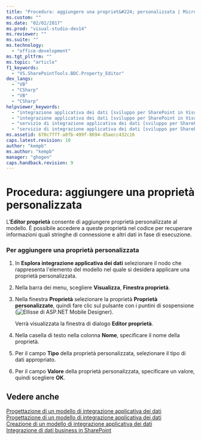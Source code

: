 ```yaml
---
title: "Procedura: aggiungere una propriet&#224; personalizzata | Microsoft Docs"
ms.custom: ""
ms.date: "02/02/2017"
ms.prod: "visual-studio-dev14"
ms.reviewer: ""
ms.suite: ""
ms.technology: 
  - "office-development"
ms.tgt_pltfrm: ""
ms.topic: "article"
f1_keywords: 
  - "VS.SharePointTools.BDC.Property_Editor"
dev_langs: 
  - "VB"
  - "CSharp"
  - "VB"
  - "CSharp"
helpviewer_keywords: 
  - "integrazione applicativa dei dati [sviluppo per SharePoint in Visual Studio], proprietà personalizzate"
  - "integrazione applicativa dei dati [sviluppo per SharePoint in Visual Studio], proprietà"
  - "servizio di integrazione applicativa dei dati [sviluppo per SharePoint in Visual Studio], proprietà personalizzate"
  - "servizio di integrazione applicativa dei dati [sviluppo per SharePoint in Visual Studio], proprietà"
ms.assetid: 670c7fff-a8fb-499f-8694-d5aecc432c16
caps.latest.revision: 10
author: "kempb"
ms.author: "kempb"
manager: "ghogen"
caps.handback.revision: 9
---
```

# Procedura: aggiungere una propriet&#224; personalizzata
  L'**Editor proprietà** consente di aggiungere proprietà personalizzate al modello.   È possibile accedere a queste proprietà nel codice per recuperare informazioni quali stringhe di connessione e altri dati in fase di esecuzione.  
  
### Per aggiungere una proprietà personalizzata  
  
1.  In **Esplora integrazione applicativa dei dati** selezionare il nodo che rappresenta l'elemento del modello nel quale si desidera applicare una proprietà personalizzata.  
  
2.  Nella barra dei menu, scegliere **Visualizza**, **Finestra proprietà**.  
  
3.  Nella finestra **Proprietà** selezionare la proprietà **Proprietà personalizzate**, quindi fare clic sul pulsante con i puntini di sospensione \(![Ellisse di ASP.NET Mobile Designer](../sharepoint/media/mwellipsis.png "Ellisse di ASP.NET Mobile Designer")\).  
  
     Verrà visualizzata la finestra di dialogo **Editor proprietà**.  
  
4.  Nella casella di testo nella colonna **Nome**, specificare il nome della proprietà.  
  
5.  Per il campo **Tipo** della proprietà personalizzata, selezionare il tipo di dati appropriato.  
  
6.  Per il campo **Valore** della proprietà personalizzata, specificare un valore, quindi scegliere **OK**.  
  
## Vedere anche  
 [Progettazione di un modello di integrazione applicativa dei dati](../sharepoint/designing-a-business-data-connectivity-model.md)   
 [Progettazione di un modello di integrazione applicativa dei dati](../sharepoint/designing-a-business-data-connectivity-model.md)   
 [Creazione di un modello di integrazione applicativa dei dati](../sharepoint/creating-a-business-data-connectivity-model.md)   
 [Integrazione di dati business in SharePoint](../sharepoint/integrating-business-data-into-sharepoint.md)  
  
  